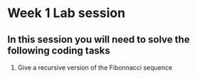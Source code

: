 # Week 1 Lab session

## In this session you will need to solve the following coding tasks


1. Give a recursive version of the Fibonnacci sequence 

